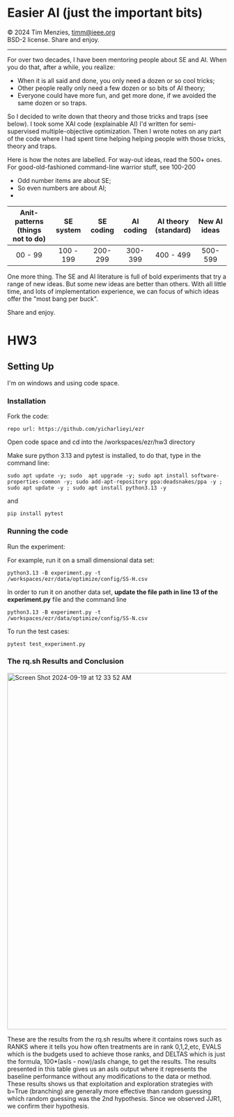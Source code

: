# Easier  AI (just the important bits)


&copy; 2024 Tim Menzies, timm@ieee.org     
BSD-2 license. Share and enjoy.  

----------------------------------

For over two decades, I have been mentoring people about SE and AI.
When you do that, after a while, you realize:

- When it is all said and done, you only need  a dozen or so cool tricks;
- Other people really only need a  few dozen or so bits of AI theory;
- Everyone  could have more fun, and get more done, if we avoided
  the same dozen or so traps.

So I decided to write down that theory and those tricks and    traps
(see below).  I took some XAI code (explainable AI) I'd written for
semi-supervised multiple-objective optimization. Then I wrote notes
on any part of the code where  I had spent time helping helping
people with  those tricks, theory and traps.

Here is how the notes are labelled. For way-out ideas, read the 500+ ones.
For good-old-fashioned command-line warrior stuff, see 100-200

- Odd number items are about SE;
- So even numbers are about AI;
- 

|Anit-patterns<br>(things not to do) | SE system | SE coding | AI coding | AI theory<br>(standard) | New AI ideas| 
|:----------------------------------:|:---------:|:---------:|:---------:|:-----------------------:|:-----------:|
|00 - 99                             | 100 - 199 |  200-299  | 300-399   | 400 - 499               |  500-599    | 


One more thing.  The SE and AI literature is full of bold experiments
that try a range of new ideas.  But some new ideas are better than
others. With all little time, and lots of implementation experience,
we can focus of which  ideas offer the "most bang per buck".

Share and enjoy.
# HW3

## Setting Up

I'm on windows and using code space.


### Installation
Fork the code:

    repo url: https://github.com/yicharlieyi/ezr

Open code space and cd into the /workspaces/ezr/hw3 directory

Make sure python 3.13 and pytest is installed, to do that, type in the command line:

    sudo apt update -y; sudo  apt upgrade -y; sudo apt install software-properties-common -y; sudo add-apt-repository ppa:deadsnakes/ppa -y ; sudo apt update -y ; sudo apt install python3.13 -y
and 

    pip install pytest

###  Running the code 

Run the experiment:
    
For example, run it on a small dimensional data set:
        
    python3.13 -B experiment.py -t /workspaces/ezr/data/optimize/config/SS-H.csv

In order to run it on another data set, **update the file path in line 13 of the experiment.py** file and the command line

    python3.13 -B experiment.py -t /workspaces/ezr/data/optimize/config/SS-N.csv
    
To run the test cases:

    pytest test_experiment.py 


### The rq.sh Results and Conclusion
<img width="817" alt="Screen Shot 2024-09-19 at 12 33 52 AM" src="https://github.com/user-attachments/assets/86b95bdb-520d-4ff3-863c-a95ebafd6db6">

These are the results from the rq.sh results where it contains rows such as RANKS where it tells you how often treatments are in rank 0,1,2,etc, EVALS which is the budgets used to achieve those ranks, and DELTAS which is just the formula, 100*(asIs - now)/asIs change, to get the results. The results presented in this table gives us an asIs output where it represents the baseline performance without any modifications to the data or method. These results shows us that exploitation and exploration strategies with b=True (branching) are generally more effective than random guessing which random guessing was the 2nd hypothesis. Since we observed JJR1, we confirm their hypothesis.
